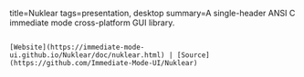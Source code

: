 title=Nuklear
tags=presentation, desktop
summary=A single-header ANSI C immediate mode cross-platform GUI library.
~~~~~~

[Website](https://immediate-mode-ui.github.io/Nuklear/doc/nuklear.html) | [Source](https://github.com/Immediate-Mode-UI/Nuklear)
